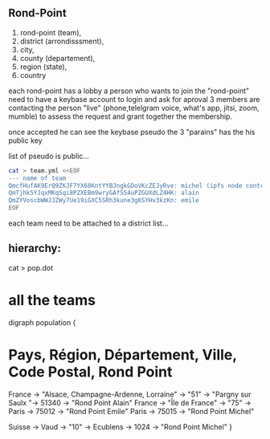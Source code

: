 ## Rond-Point

1. rond-point (team),
2. district (arrondisssment),
3. city,
4. county (departement),
5. region (state),
6. country


each rond-point has a lobby
a person who wants to join the "rond-point" 
need to have a keybase account to login and ask for aproval
3 members are contacting the person "live"
(phone,telelgram voice, what's app, jitsi, zoom, mumble)
to assess the request
and grant together the membership.

once accepted he can see the keybase pseudo
the 3 "parains" has the his public key


list of pseudo is public...

```sh
cat > team.yml <<EOF
--- name of team
QmcfHufAK9ErQ9ZKJF7YX68KntYYBJngkGDoVKcZEJyRve: michel (ipfs node control by physical person)
QmTjhk5YJqxMKqSqi8PZXEBm9wryGAfS54uPZGUXdLZ4HK: alain
QmZYVoscbWWJJZWy7Ue19iGXC5SRh3kune3gKSYHv3kzKn: emile
EOF
```

each team need to be attached to a district list...

## hierarchy:
    
cat > pop.dot
# all the teams

digraph population {

# Pays, Région, Département, Ville, Code Postal, Rond Point
France -> "Alsace, Champagne-Ardenne, Lorraine" -> "51" ->  "Pargny sur Saulx "-> 51340 -> "Rond Point Alain"
France -> "Île de France" ->  "75" -> Paris -> 75012 -> "Rond Point Emile"
                                                                   Paris -> 75015 -> "Rond Point Michel"
                                                                   
Suisse ->  Vaud -> "10" -> Ecublens -> 1024 -> "Rond Point Michel" 
}



